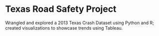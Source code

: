 # Texas Road Safety Project
 Wrangled and explored a 2013 Texas Crash Dataset using Python and R; created visualizations to showcase trends using Tableau. 
